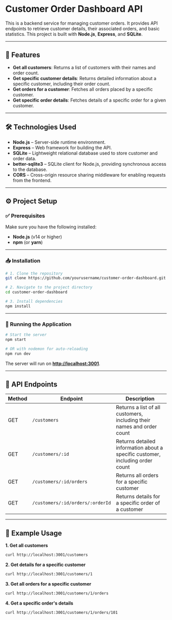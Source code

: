 # Customer Order Dashboard API

This is a backend service for managing customer orders. It provides API endpoints to retrieve customer details, their associated orders, and basic statistics. This project is built with **Node.js**, **Express**, and **SQLite**.

---

## 📌 Features

- **Get all customers**: Returns a list of customers with their names and order count.
- **Get specific customer details**: Returns detailed information about a specific customer, including their order count.
- **Get orders for a customer**: Fetches all orders placed by a specific customer.
- **Get specific order details**: Fetches details of a specific order for a given customer.

---

## 🛠 Technologies Used

- **Node.js** – Server-side runtime environment.
- **Express** – Web framework for building the API.
- **SQLite** – Lightweight relational database used to store customer and order data.
- **better-sqlite3** – SQLite client for Node.js, providing synchronous access to the database.
- **CORS** – Cross-origin resource sharing middleware for enabling requests from the frontend.

---

## ⚙️ Project Setup

### ✅ Prerequisites

Make sure you have the following installed:

- **Node.js** (v14 or higher)
- **npm** (or **yarn**)

---

### 📥 Installation

```bash
# 1. Clone the repository
git clone https://github.com/yourusername/customer-order-dashboard.git

# 2. Navigate to the project directory
cd customer-order-dashboard

# 3. Install dependencies
npm install
```

---

### 🚀 Running the Application

```bash
# Start the server
npm start

# OR with nodemon for auto-reloading
npm run dev
```

The server will run on **[http://localhost:3001](http://localhost:3001)**.

---

## 📡 API Endpoints

| Method | Endpoint                         | Description                                                                   |
| ------ | -------------------------------- | ----------------------------------------------------------------------------- |
| GET    | `/customers`                     | Returns a list of all customers, including their names and order count        |
| GET    | `/customers/:id`                 | Returns detailed information about a specific customer, including order count |
| GET    | `/customers/:id/orders`          | Returns all orders for a specific customer                                    |
| GET    | `/customers/:id/orders/:orderId` | Returns details for a specific order of a customer                            |

---

## 🧪 Example Usage

**1. Get all customers**

```bash
curl http://localhost:3001/customers
```

**2. Get details for a specific customer**

```bash
curl http://localhost:3001/customers/1
```

**3. Get all orders for a specific customer**

```bash
curl http://localhost:3001/customers/1/orders
```

**4. Get a specific order's details**

```bash
curl http://localhost:3001/customers/1/orders/101
```

